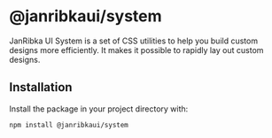 # @janribkaui/system

JanRibka UI System is a set of CSS utilities to help you build custom designs more efficiently. It makes it possible to rapidly lay out custom designs.

## Installation

Install the package in your project directory with:

<!-- #default-branch-switch -->

```bash
npm install @janribkaui/system
```
